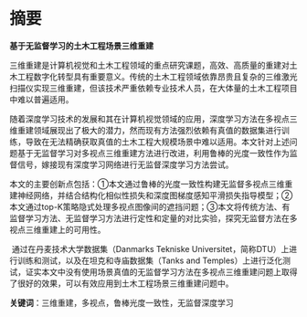 
# 摘要

**基于无监督学习的土木工程场景三维重建**

​	三维重建是计算机视觉和土木工程领域的重点研究课题，高效、高质量的重建对土木工程数字化转型具有重要意义。传统的土木工程领域依靠昂贵且复杂的三维激光扫描仪实现三维重建，但该技术严重依赖专业技术人员，在大体量的土木工程项目中难以普遍适用。

​	随着深度学习技术的发展和其在计算机视觉领域的应用，深度学习方法在多视点三维重建领域展现出了极大的潜力，然而现有方法强烈依赖有真值的数据集进行训练，导致在无法精确获取真值的土木工程大规模场景中难以适用。本文针对上述问题基于无监督学习对多视点三维重建方法进行改进，利用鲁棒的光度一致性作为监督信号，嫁接现有深度学习网络进行无监督深度学习方法尝试。

​	本文的主要创新点包括：①本文通过鲁棒的光度一致性构建无监督多视点三维重建神经网络，并结合结构化相似性损失和深度图梯度感知平滑损失指导模型；②本文通过top-K策略隐式处理多视点图像间的遮挡问题；③本文将传统方法、有监督学习方法、无监督学习方法进行定性和定量的对比实验，探究无监督方法在多视点三维重建上的可用性。

​	通过在丹麦技术大学数据集（Danmarks Tekniske Universitet，简称DTU）上进行训练和测试，以及在坦克和寺庙数据集（Tanks and Temples）上进行泛化测试，证实本文中没有使用场景真值的无监督学习方法在多视点三维重建问题上取得了很好的效果，可以有效应用到土木工程场景三维重建问题中。


**关键词**：三维重建，多视点，鲁棒光度一致性，无监督深度学习
